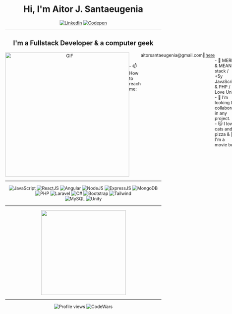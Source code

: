 
<div align="center">
    <h1> Hi, I'm Aitor J. Santaeugenia </h1>
</div>

<div align="center">
    <a href="https://www.linkedin.com/in/aitorjsantaeugenia/" target="_blank"><img src="https://img.shields.io/badge/LinkedIn-%230077B5.svg?&style=for-the-badge&logo=linkedin&logoColor=white" alt="LinkedIn"></a>
    <a href="https://codepen.io/santaeugeniaJ" target="_blank"><img src="https://img.shields.io/badge/Codepen-%23131417.svg?&style=for-the-badge&logo=codepen&logoColor=white" alt="Codepen"></a>
</div>

---

<div align="center">
    <h2>I'm a Fullstack Developer & a computer geek</h2>
</div>

<div style="display:flex;">
    <div style="display:flex; justify-content:center;" align="center">
        <img alt="GIF" src="https://user-images.githubusercontent.com/14861253/190976945-c6faac71-0195-448d-ad82-247ae24d0169.gif" width="400" text-align="center" />
    </div>
    <br><br>
- 📫 How to reach me: <a>aitorsantaeugenia@gmail.com</a> || <a href="https://github.com/AitorSantaeugenia/AitorSantaeugenia/issues/new">here</a> <br>
- 🌱 MERN & MEAN stack / +5y JavaScript & PHP / Love Unity <br>
- 👯 I’m looking to collaborate in any project.<br>
- 🐱 I love cats and 🍕 pizza & 🎥 I'm a movie buff.<br>
</div>
        
<!-- 
- ⚡ Fun facts: <br/>
&nbsp;&nbsp;&nbsp;&nbsp; 🐱 I love cats (and they love me) & 🎥 I'm a movie buff. <br/>
&nbsp;&nbsp;&nbsp;&nbsp; 📺 Futurama > all. <br/>
&nbsp;&nbsp;&nbsp;&nbsp; 🍕 I love pizza, I'm the 5º mutant ninja turtle. <br/>
&nbsp;&nbsp;&nbsp;&nbsp; 💪 Give me a redbull and I conquer the code.
- 🥅 2023 goals:  <br/>
&nbsp;&nbsp;&nbsp;&nbsp; · Improve my React, Next, Angular, Redux skills & other technologies. <br/>
&nbsp;&nbsp;&nbsp;&nbsp; · Clone Whatsapp, Instagram, Twitter, ~~Netflix~~ and other for fun projects. <br/>
&nbsp;&nbsp;&nbsp;&nbsp; · Finish FCC bootcamp, fullstackopen and other programs. Keep learning everything from everyone I meet.<br/>
&nbsp;&nbsp;&nbsp;&nbsp; · Find a job where you can learn & improve daily.
-->
    
---

<div align="center">
<img alt='JavaScript' src='https://img.shields.io/badge/-Javascript-F7DF1E?style=for-the-badge&logo=javascript&logoColor=white' />
<img alt='ReactJS' src='https://img.shields.io/badge/-ReactJS-61DAFB?style=for-the-badge&logo=react&logoColor=white' />
<img alt='Angular' src='https://img.shields.io/badge/-Angular-%23DD0031?style=for-the-badge&logo=angular&logoColor=white' />
<img alt='NodeJS' src='https://img.shields.io/badge/-NodeJs-339933?style=for-the-badge&logo=Nodedotjs&logoColor=white' />
<img alt='ExpressJS' src='http://img.shields.io/badge/-Express-black?style=for-the-badge&logo=express&logoColor=white' />
<img alt='MongoDB' src='http://img.shields.io/badge/-MongoDB-%234ea94b?style=for-the-badge&logo=mongodb&logoColor=white' />
</br>
<img alt='PHP' src='https://img.shields.io/badge/-PHP-%23777BB4?style=for-the-badge&logo=php&logoColor=white' />
<img alt='Laravel' src='https://img.shields.io/badge/-Laravel-E34F26?style=for-the-badge&logo=laravel&logoColor=white' />
<img alt='C#' src='https://img.shields.io/badge/-c%23-23239120?style=for-the-badge&logo=csharp&logoColor=white' />
<img alt='Bootstrap' src='https://img.shields.io/badge/-Bootsrap-%238511FA?style=for-the-badge&logo=bootstrap&logoColor=white' />
<img alt='Tailwind' src='https://img.shields.io/badge/-Tailwind-7952B3?style=for-the-badge&logo=tailwindcss&logoColor=white' />
<br/>
<img alt='MySQL' src='https://img.shields.io/badge/MySQL-00000F?style=for-the-badge&logo=mysql&logoColor=white' />
<img alt='Unity' src='https://img.shields.io/badge/Unity-100000?style=for-the-badge&logo=unity&logoColor=white' />
<br/>
</div>

---



<div align="center">
    
<!-- [![GitHub Streak](https://github-readme-streak-stats.herokuapp.com?user=aitorsantaeugenia&theme=radical)](https://git.io/streak-stats) -->
    
<img width="273rem" align=top src="https://github-readme-stats.vercel.app/api/top-langs/?username=AitorSantaeugenia&layout=compact&show_icons=true&theme=radical"/>
    <!--  <img width="326rem" align=top src="https://github-readme-stats.vercel.app/api?username=AitorSantaeugenia&show_icons&theme=radical"/> -->
<div>

---

<img alt='Profile views' src="https://komarev.com/ghpvc/?username=AitorSantaeugenia&label=PROFILE+VIEWS&color=blueviolet"/>
<img alt='CodeWars' src='https://www.codewars.com/users/Santaeugenia/badges/micro' />

